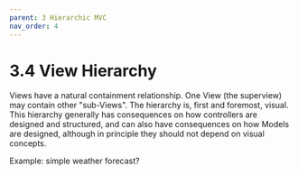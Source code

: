 ```yaml
---
parent: 3 Hierarchic MVC
nav_order: 4
---
```


# 3.4 View Hierarchy

Views have a natural containment relationship. One View (the superview) may contain other "sub-Views". The hierarchy is,
first and foremost, visual. This hierarchy generally has consequences on how controllers are designed and structured,
and can also have consequences on how Models are designed, although in principle they should not depend on visual
concepts.

Example: simple weather forecast?
